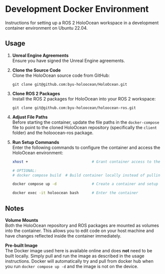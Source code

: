 # Development Docker Environment

Instructions for setting up a ROS 2 HoloOcean workspace in a development container environment on Ubuntu 22.04.

## Usage

1. **Unreal Engine Agreements**  
   Ensure you have signed the Unreal Engine agreements.

2. **Clone the Source Code**  
   Clone the HoloOcean source code from GitHub:
   ```
   git clone git@github.com:byu-holoocean/HoloOcean.git
   ```

3. **Clone ROS 2 Packages**  
   Install the ROS 2 packages for HoloOcean into your ROS 2 workspace:
   ```
   git clone git@github.com:byu-holoocean/holoocean-ros.git
   ```

4. **Adjust File Paths**  
    Before starting the container, update the file paths in the `docker-compose` file to point to the cloned HoloOcean repository (specifically the `client` folder) and the holoocean-ros package.

5. **Run Setup Commands**  
   Enter the following commands to configure the container and access the HoloOcean environment:

   ```bash
   xhost +                             # Grant container access to the screen
   
   # OPTIONAL: 
   # docker compose build  # Build container locally instead of pulling from docker hub
   
   docker compose up -d                # Create a container and setup based on the holoocean ros image
   
   docker exec -it holoocean bash      # Enter the container
   ```


## Notes

**Volume Mounts**  
    Both the HoloOcean repository and ROS packages are mounted as volumes into the container. This allows you to edit code on your host machine and have changes reflected inside the container immediately.

**Pre-built Image**  
    The Docker image used here is available online and does **not** need to be built locally. Simply pull and run the image as described in the usage instructions. Docker will automatically try and pull from docker hub when you run `docker compose up -d` and the image is not on the device.

